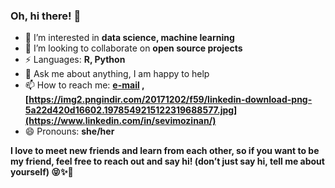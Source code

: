 ### Oh, hi there! 👋

<!--
**sevimozinan/sevimozinan** is a ✨ _special_ ✨ repository because its `README.md` (this file) appears on your GitHub profile.

Here are some ideas to get you started:

- 👀 I’m interested in data science, machine learning
- 🌱 I’m currently learning Machine Learning Algorithms
- 👯 I’m looking to collaborate on open- source projects
- ⚡ Languages: R, Python
- 💬 Ask me about anything, I am happy to help
- 📫 How to reach me: sevimozinan1@gmail.com
- 😄 Pronouns: she/her
-->   

- 👀 I’m interested in **data science, machine learning**
- 👯 I’m looking to collaborate on **open source projects**
- ⚡ Languages: **R, Python**
- 💬 Ask me about anything, I am happy to help
- 📫 How to reach me: **[e-mail](sevimozinan1@gmail.com) , [https://img2.pngindir.com/20171202/f59/linkedin-download-png-5a22d420d16602.1978549215122319688577.jpg](https://www.linkedin.com/in/sevimozinan/)**
- 😄 Pronouns: **she/her**

**I love to meet new friends and learn from each other, so if you want to be my friend, feel free to reach out and say hi! (don’t just say hi, tell me about yourself) 😝✨💙**

